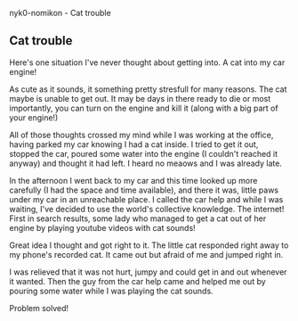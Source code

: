 nyk0-nomikon - Cat trouble

## Cat trouble

Here's one situation I've never thought about getting into. A cat into my car engine!

As cute as it sounds, it something pretty stresfull for many reasons. The cat maybe is unable to get out. It may be days in there ready to die or most importantly, you can turn on the engine and kill it (along with a big part of your engine!)

All of those thoughts crossed my mind while I was working at the office, having parked my car knowing I had a cat inside. I tried to get it out, stopped the car, poured some water into the engine (I couldn't reached it anyway) and thought it had left. I heard no meaows and I was already late.

In the afternoon I went back to my car and this time looked up more carefully (I had the space and time available), and there it was, little paws under my car in an unreachable place. I called the car help and while I was waiting, I've decided to use the world's collective knowledge. The internet! First in search results, some lady who managed to get a cat out of her engine by playing youtube videos with cat sounds!

Great idea I thought and got right to it. The little cat responded right away to my phone's recorded cat. It came out but afraid of me and jumped right in.

I was relieved that it was not hurt, jumpy and could get in and out whenever it wanted. Then the guy from the car help came and helped me out by pouring some water while I was playing the cat sounds.

Problem solved!
